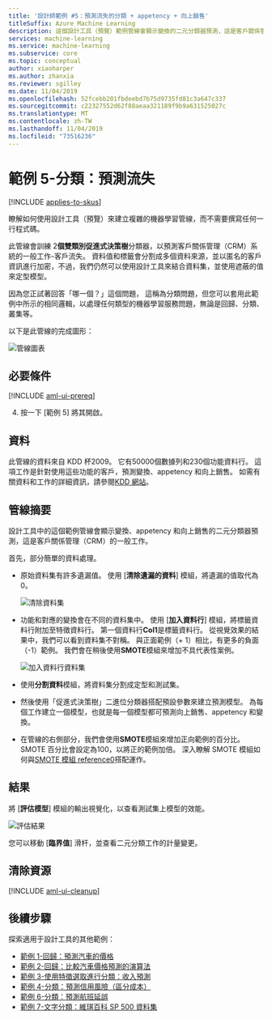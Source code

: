 ```yaml
---
title: '設計師範例 #5：預測流失的分類 + appetency + 向上銷售'
titleSuffix: Azure Machine Learning
description: 這個設計工具（預覽）範例管線會顯示變換的二元分類器預測，這是客戶關係管理（CRM）的一般工作。
services: machine-learning
ms.service: machine-learning
ms.subservice: core
ms.topic: conceptual
author: xiaoharper
ms.author: zhanxia
ms.reviewer: sgilley
ms.date: 11/04/2019
ms.openlocfilehash: 52fcebb201fbdeebd7b75d9735fd81c3a647c337
ms.sourcegitcommit: c22327552d62f88aeaa321189f9b9a631525027c
ms.translationtype: MT
ms.contentlocale: zh-TW
ms.lasthandoff: 11/04/2019
ms.locfileid: "73516236"
---
```

# <a name="sample-5---classification-predict-churn"></a>範例 5-分類：預測流失
[!INCLUDE [applies-to-skus](../../../includes/aml-applies-to-enterprise-sku.md)]

瞭解如何使用設計工具（預覽）來建立複雜的機器學習管線，而不需要撰寫任何一行程式碼。

此管線會訓練 2**個雙類別促進式決策樹**分類器，以預測客戶關係管理（CRM）系統的一般工作-客戶流失。 資料值和標籤會分割成多個資料來源，並以匿名的客戶資訊進行加密，不過，我們仍然可以使用設計工具來結合資料集，並使用遮蔽的值來定型模型。

因為您正試著回答「哪一個？」這個問題， 這稱為分類問題，但您可以套用此範例中所示的相同邏輯，以處理任何類型的機器學習服務問題，無論是回歸、分類、叢集等。

以下是此管線的完成圖形：

![管線圖表](./media/how-to-ui-sample-classification-predict-churn/pipeline-graph.png)

## <a name="prerequisites"></a>必要條件

[!INCLUDE [aml-ui-prereq](../../../includes/aml-ui-prereq.md)]

4. 按一下 [範例 5] 將其開啟。 

## <a name="data"></a>資料

此管線的資料來自 KDD 杯2009。 它有50000個數據列和230個功能資料行。 這項工作是針對使用這些功能的客戶，預測變換、appetency 和向上銷售。 如需有關資料和工作的詳細資訊，請參閱[KDD 網站](https://www.kdd.org/kdd-cup/view/kdd-cup-2009)。

## <a name="pipeline-summary"></a>管線摘要

設計工具中的這個範例管線會顯示變換、appetency 和向上銷售的二元分類器預測，這是客戶關係管理（CRM）的一般工作。

首先，部分簡單的資料處理。

- 原始資料集有許多遺漏值。 使用 [**清除遺漏的資料**] 模組，將遺漏的值取代為0。

    ![清除資料集](./media/how-to-ui-sample-classification-predict-churn/cleaned-dataset.png)

- 功能和對應的變換會在不同的資料集中。 使用 [**加入資料行**] 模組，將標籤資料行附加至特徵資料行。 第一個資料行**Col1**是標籤資料行。 從視覺效果的結果中，我們可以看到資料集不對稱。 與正面範例（+ 1）相比，有更多的負面（-1）範例。 我們會在稍後使用**SMOTE**模組來增加不具代表性案例。

    ![加入資料行資料集](./media/how-to-ui-sample-classification-predict-churn/added-column1.png)



- 使用**分割資料**模組，將資料集分割成定型和測試集。

- 然後使用「促進式決策樹」二進位分類器搭配預設參數來建立預測模型。 為每個工作建立一個模型，也就是每一個模型都可預測向上銷售、appetency 和變換。

- 在管線的右側部分，我們會使用**SMOTE**模組來增加正向範例的百分比。 SMOTE 百分比會設定為100，以將正的範例加倍。 深入瞭解 SMOTE 模組如何與[SMOTE 模組 reference0](../././algorithm-module-reference/SMOTE.md)搭配運作。

## <a name="results"></a>結果

將 [**評估模型**] 模組的輸出視覺化，以查看測試集上模型的效能。 

![評估結果](./media/how-to-ui-sample-classification-predict-churn/evaluate-result.png)

 您可以移動 [**臨界值**] 滑杆，並查看二元分類工作的計量變更。 

## <a name="clean-up-resources"></a>清除資源

[!INCLUDE [aml-ui-cleanup](../../../includes/aml-ui-cleanup.md)]

## <a name="next-steps"></a>後續步驟

探索適用于設計工具的其他範例：

- [範例 1-回歸：預測汽車的價格](how-to-designer-sample-regression-automobile-price-basic.md)
- [範例 2-回歸：比較汽車價格預測的演算法](how-to-designer-sample-regression-automobile-price-compare-algorithms.md)
- [範例 3-使用特徵選取進行分類：收入預測](how-to-designer-sample-classification-predict-income.md)
- [範例 4-分類：預測信用風險（區分成本）](how-to-designer-sample-classification-credit-risk-cost-sensitive.md)
- [範例 6-分類：預測航班延誤](how-to-designer-sample-classification-flight-delay.md)
- [範例 7-文字分類：維琪百科 SP 500 資料集](how-to-designer-sample-text-classification.md)
